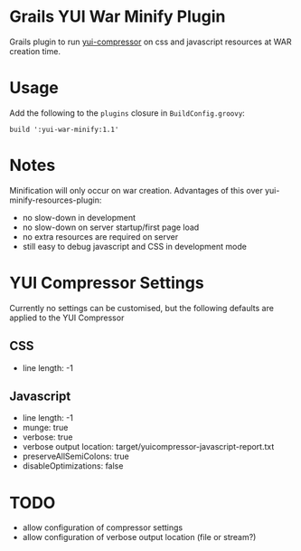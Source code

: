 Grails YUI War Minify Plugin
========================

Grails plugin to run [yui-compressor][1] on css and javascript resources at WAR creation time.

# Usage

Add the following to the `plugins` closure in `BuildConfig.groovy`:

	build ':yui-war-minify:1.1'

# Notes

Minification will only occur on war creation.  Advantages of this over yui-minify-resources-plugin:

* no slow-down in development
* no slow-down on server startup/first page load
* no extra resources are required on server
* still easy to debug javascript and CSS in development mode

# YUI Compressor Settings

Currently no settings can be customised, but the following defaults are applied to the YUI Compressor

## CSS

* line length: -1

## Javascript

* line length: -1
* munge: true
* verbose: true
* verbose output location: target/yuicompressor-javascript-report.txt
* preserveAllSemiColons: true
* disableOptimizations: false

# TODO

* allow configuration of compressor settings
* allow configuration of verbose output location (file or stream?)

[1]: https://github.com/yui/yuicompressor/

